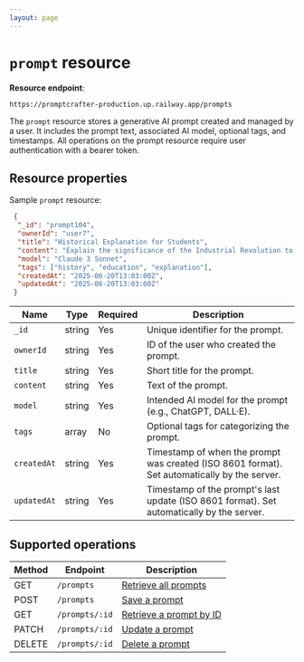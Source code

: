 ```yaml
---
layout: page
---
```


# `prompt` resource

**Resource endpoint**:

```text
https://promptcrafter-production.up.railway.app/prompts
```

The `prompt` resource stores a generative AI prompt created and managed by a user. It includes the prompt text, associated AI model, optional tags, and timestamps. All operations on the prompt resource require user authentication with a bearer token.  

## Resource properties

Sample `prompt` resource:  

```json
 {
  "_id": "prompt104",
  "ownerId": "user7",
  "title": "Historical Explanation for Students",
  "content": "Explain the significance of the Industrial Revolution to high school students using clear, accessible language. Include at least two key inventions and describe how these changes affected daily life in Europe and America.",
  "model": "Claude 3 Sonnet",
  "tags": ["history", "education", "explanation"],
  "createdAt": "2025-06-20T13:03:00Z",
  "updatedAt": "2025-06-20T13:03:00Z"
 }
```

| Name        | Type   | Required | Description                                                   |
| ----------- | ------ | -------- | ------------------------------------------------------------- |
| `_id`       | string | Yes      | Unique identifier for the prompt.                             |
| `ownerId`   | string | Yes      | ID of the user who created the prompt.                        |
| `title`     | string | Yes      | Short title for the prompt.                                   |
| `content`   | string | Yes      | Text of the prompt.                                  |
| `model`     | string | Yes      | Intended AI model for the prompt (e.g., ChatGPT, DALL·E). |
| `tags`      | array  | No       | Optional tags for categorizing the prompt.          |
| `createdAt` | string | Yes      | Timestamp of when the prompt was created (ISO 8601 format). Set automatically by the server.   |
| `updatedAt` | string | Yes      | Timestamp of the prompt's last update (ISO 8601 format). Set automatically by the server.                  |

## Supported operations

| Method | Endpoint       | Description                                      |
| ------ | -------------- | ------------------------------------------------ |
| GET    | `/prompts`     | [Retrieve all prompts](../endpoints/get-prompts.md) |
| POST   | `/prompts`     | [Save a prompt](../endpoints/post-prompts.md)                             |
| GET    | `/prompts/:id` | [Retrieve a prompt by ID](../endpoints/get-prompts-id.md)                  |
| PATCH  | `/prompts/:id` | [Update a prompt](../endpoints/patch-prompts-id.md)                           |
| DELETE | `/prompts/:id` | [Delete a prompt](../endpoints/delete-prompts-id.md)                           |
